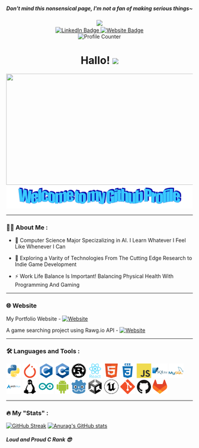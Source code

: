 <div id="header" align="center">
  <h5>Don't mind this nonsensical page, I'm not a fan of making serious things~</h5>
  <!-- Funny gif -->
  <img src="https://i.giphy.com/media/v1.Y2lkPTc5MGI3NjExZXhiOXRoNWVjcWZqamw5OTZnbWVwaTV5Yjg4N3pzY2YzZDJ2ZWkzOSZlcD12MV9pbnRlcm5hbF9naWZfYnlfaWQmY3Q9Zw/l0MYQOl03dI0EfNE4/giphy.gif" width="100"/>

<!-- Buttons to my socials -->

<div id="badges">
    <a href="https://www.linkedin.com/in/ryan-yan-b296a4205/">
      <img src="https://img.shields.io/badge/LinkedIn-blue?style=for-the-badge&logo=linkedin&logoColor=white" alt="LinkedIn Badge"/>
    </a>
    <a href="https://protfolio-react-sage.vercel.app/">
      <img src="https://img.shields.io/website?style=for-the-badge&logo=github&logoColor=white&url=https://protfolio-react-sage.vercel.app/" alt="Website Badge"/>
    </a>
  </div>

<!-- Profile view Counter -->

<img src="https://komarev.com/ghpvc/?username=Madrobot9182&style=flat-square&color=blue" alt="Profile Counter"/>

<!-- hey there -->

<h1>
    Hallo!
    <img src="https://media.giphy.com/media/hvRJCLFzcasrR4ia7z/giphy.gif" width="30px"/>
  </h1>
</div>

<!-- Zainy Border -->
<div align="center">
  <img src="https://i.giphy.com/media/v1.Y2lkPTc5MGI3NjExanRwdXF4aDd1emQydWF2OGY5OTJ2bnptZXFsd2kyOTNwMTA1aDllcSZlcD12MV9pbnRlcm5hbF9naWZfYnlfaWQmY3Q9Zw/xT1XGTn7JyRkjE2y3K/giphy.gif" width="600" height="300">
</div>

<div align="center">
  <img src="images/welcome.png?raw=true" style="max-width: 100%;" alt="Welcome to my Github Profile" />
</div>


---

### :technologist: About Me :

<!-- Basic Bulliten Board -->

- :telescope: Computer Science Major Specizalizing in AI. I Learn Whatever I Feel Like Whenever I Can

- :seedling: Exploring a Varity of Technologies From The Cutting Edge Research to Indie Game Development

- :zap: Work Life Balance Is Important! Balancing Physical Health With Programming And Gaming 

---

### :globe_with_meridians: Website

My Portfolio Website - [![Website](https://img.shields.io/website-up-down-green-red/http/shields.io.svg)](https://protfolio-react-sage.vercel.app/)

A game searching project using Rawg.io API - [![Website](https://img.shields.io/website-up-down-green-red/http/shields.io.svg)](https://react-game-hub-dusky.vercel.app/)

---

### :hammer_and_wrench: Languages and Tools :

<!-- https://github.com/devicons/devicon/tree/master -->

<div>
  <img src="https://github.com/devicons/devicon/blob/master/icons/python/python-original.svg" title="Python" alt="Python" width="40" height="40"/> 
  <img src="https://github.com/devicons/devicon/blob/master/icons/pytorch/pytorch-original.svg" title="Pytorch" alt="Pytorch" width="40" height="40"/> 
  <img src="https://github.com/devicons/devicon/blob/master/icons/c/c-original.svg" title="C" alt="C" width="40" height="40"/> 
  <img src="https://github.com/devicons/devicon/blob/master/icons/cplusplus/cplusplus-original.svg" title="Cpp" alt="Cpp" width="40" height="40"/> 
  <img src="https://github.com/devicons/devicon/blob/master/icons/rust/rust-original.svg" title="Rust" alt="Rust" width="40" height="40"/> 
  <img src="https://github.com/devicons/devicon/blob/master/icons/react/react-original-wordmark.svg" title="React" alt="React" width="40" height="40"/> 
  <img src="https://github.com/devicons/devicon/blob/master/icons/html5/html5-original.svg" title="HTML5" alt="HTML" width="40" height="40"/> 
  <img src="https://github.com/devicons/devicon/blob/master/icons/css3/css3-plain-wordmark.svg"  title="CSS3" alt="CSS" width="40" height="40"/> 
  <img src="https://github.com/devicons/devicon/blob/master/icons/javascript/javascript-original.svg" title="JavaScript" alt="JavaScript" width="40" height="40"/> 
  <img src="https://github.com/devicons/devicon/blob/master/icons/sqlite/sqlite-original-wordmark.svg" title="SQLite"  alt="SQLite" width="40" height="40"/> 
  <img src="https://github.com/devicons/devicon/blob/master/icons/mysql/mysql-original-wordmark.svg" title="MySQL"  alt="MySQL" width="40" height="40"/> 
  <img src="https://github.com/devicons/devicon/blob/master/icons/archlinux/archlinux-original-wordmark.svg" title="Arch Linux"  alt="Arch Linux" width="40" height="40"/> 
  <img src="https://github.com/devicons/devicon/blob/master/icons/linux/linux-plain.svg" title="Linux"  alt="Linux" width="40" height="40"/> 
  <img src="https://github.com/devicons/devicon/blob/master/icons/arduino/arduino-original.svg" title="Arduino" alt="Arduino" width="40" height="40"/> 
  <img src="https://github.com/devicons/devicon/blob/master/icons/android/android-plain.svg" title="Android" alt="Android" width="40" height="40"/> 
  <img src="https://github.com/devicons/devicon/blob/master/icons/godot/godot-original.svg" title="Godot" alt="Godot" width="40" height="40"/> 
  <img src="https://github.com/devicons/devicon/blob/master/icons/unity/unity-original.svg" title="Unity" alt="Unity" width="40" height="40"/> 
  <img src="https://github.com/devicons/devicon/blob/master/icons/unrealengine/unrealengine-original.svg" title="Unreal" alt="Unreal" width="40" height="40"/> 
  <img src="https://github.com/devicons/devicon/blob/master/icons/git/git-original.svg" title="Git"  alt="Git" width="40" height="40"/> 
  <img src="https://github.com/devicons/devicon/blob/master/icons/github/github-original.svg" title="Github"  alt="Github" width="40" height="40"/> 
  <img src="https://github.com/devicons/devicon/blob/master/icons/gitlab/gitlab-original.svg" title="Gitlab"  alt="Gitlab" width="40" height="40"/> 

</div>

---

### :fire: My "Stats" :

<!-- https://github.com/anuraghazra/github-readme-stats -->

[![GitHub Streak](http://github-readme-streak-stats.herokuapp.com?user=Madrobot9182&theme=dark&background=000000)](https://git.io/streak-stats)
[![Anurag's GitHub stats](https://github-readme-stats.vercel.app/api?username=Madrobot9182)](https://github.com/anuraghazra/github-readme-stats) <h5>Loud and Proud C Rank :sunglasses:</h5>

<!-- [![Top Langs](https://github-readme-stats.vercel.app/api/top-langs/?username=Madrobot9182&layout=compact&theme=vision-friendly-dark)](https://github.com/anuraghazra/github-readme-stats) -->
